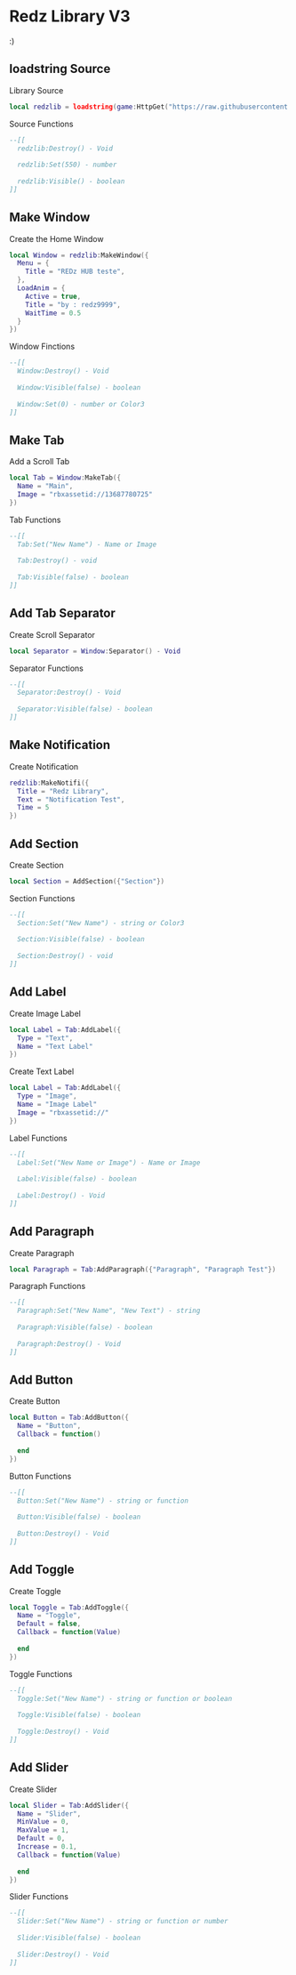 # Redz Library V3
:)

## loadstring Source

Library Source
```lua
local redzlib = loadstring(game:HttpGet("https://raw.githubusercontent.com/REDzHUB/Redzlib/main/Source.lua"))()
```
Source Functions
```lua
--[[
  redzlib:Destroy() - Void
  
  redzlib:Set(550) - number
  
  redzlib:Visible() - boolean
]]
```

## Make Window

Create the Home Window
```lua
local Window = redzlib:MakeWindow({
  Menu = {
    Title = "REDz HUB teste",
  },
  LoadAnim = {
    Active = true,
    Title = "by : redz9999",
    WaitTime = 0.5
  }
})
```
Window Finctions
```lua
--[[
  Window:Destroy() - Void
  
  Window:Visible(false) - boolean
  
  Window:Set(0) - number or Color3
]]
```

## Make Tab

Add a Scroll Tab
```lua
local Tab = Window:MakeTab({
  Name = "Main",
  Image = "rbxassetid://13687780725"
})
```
Tab Functions
```lua
--[[
  Tab:Set("New Name") - Name or Image
  
  Tab:Destroy() - void
   
  Tab:Visible(false) - boolean
]]
```

## Add Tab Separator

Create Scroll Separator
```lua
local Separator = Window:Separator() - Void
```
Separator Functions
```lua
--[[
  Separator:Destroy() - Void
  
  Separator:Visible(false) - boolean
]]
```

## Make Notification

Create Notification
```lua
redzlib:MakeNotifi({
  Title = "Redz Library",
  Text = "Notification Test",
  Time = 5
})
```

## Add Section
Create Section
```lua
local Section = AddSection({"Section"})
```
Section Functions
```lua
--[[
  Section:Set("New Name") - string or Color3
  
  Section:Visible(false) - boolean
  
  Section:Destroy() - void
]]
```

## Add Label

Create Image Label
```lua
local Label = Tab:AddLabel({
  Type = "Text",
  Name = "Text Label"
})
```
Create Text Label
```lua
local Label = Tab:AddLabel({
  Type = "Image",
  Name = "Image Label"
  Image = "rbxassetid://"
})
```
Label Functions
```lua
--[[
  Label:Set("New Name or Image") - Name or Image
  
  Label:Visible(false) - boolean
  
  Label:Destroy() - Void
]]
```

## Add Paragraph

Create Paragraph
```lua
local Paragraph = Tab:AddParagraph({"Paragraph", "Paragraph Test"})
```
Paragraph Functions
```lua
--[[
  Paragraph:Set("New Name", "New Text") - string
  
  Paragraph:Visible(false) - boolean
  
  Paragraph:Destroy() - Void
]]
```

## Add Button

Create Button
```lua
local Button = Tab:AddButton({
  Name = "Button",
  Callback = function()
    
  end
})
```
Button Functions
```lua
--[[
  Button:Set("New Name") - string or function
  
  Button:Visible(false) - boolean
  
  Button:Destroy() - Void
]]
```

## Add Toggle

Create Toggle
```lua
local Toggle = Tab:AddToggle({
  Name = "Toggle",
  Default = false,
  Callback = function(Value)
    
  end
})
```
Toggle Functions
```lua
--[[
  Toggle:Set("New Name") - string or function or boolean
  
  Toggle:Visible(false) - boolean
  
  Toggle:Destroy() - Void
]]
```

## Add Slider

Create Slider
```lua
local Slider = Tab:AddSlider({
  Name = "Slider",
  MinValue = 0,
  MaxValue = 1,
  Default = 0,
  Increase = 0.1,
  Callback = function(Value)
    
  end
})
```
Slider Functions
```lua
--[[
  Slider:Set("New Name") - string or function or number
  
  Slider:Visible(false) - boolean
  
  Slider:Destroy() - Void
]]
```
